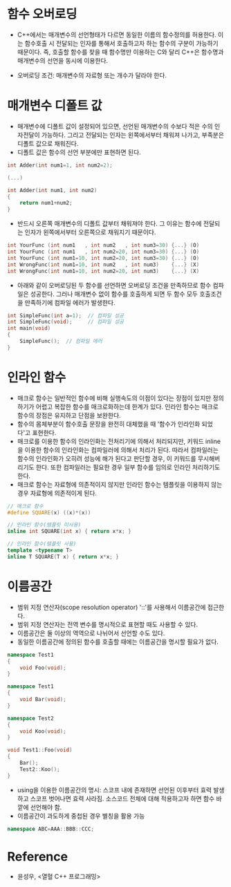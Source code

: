 # 함수 오버로딩

- C++에서는 매개변수의 선언형태가 다르면 동일한 이름의 함수정의를 허용한다. 이는 함수호출 시 전달되는 인자를 통해서 호출하고자 하는 함수의 구분이 가능하기 때문이다. 즉, 호출할 함수를 찾을 때 함수명만 이용하는 C와 달리 C++은 함수명과 매개변수의 선언을 동시에 이용한다.

- 오버로딩 조건:  매개변수의 자료형 또는 개수가 달라야 한다. 

# 매개변수 디폴트 값

- 매개변수에 디폴트 값이 설정되어 있으면, 선언된 매개변수의 수보다 적은 수의 인자전달이 가능하다. 그리고 전달되는 인자는 왼쪽에서부터 채워져 나가고, 부족분은 디폴트 값으로 채워진다.
- 디폴트 값은 함수의 선언 부분에만 표현하면 된다.

```cpp
int Adder(int num1=1, int num2=2);

(...)

int Adder(int num1, int num2)
{   
    return num1+num2;
}
```

- 반드시 오른쪽 매개변수의 디폴트 값부터 채워져야 한다. 그 이유는 함수에 전달되는 인자가 왼쪽에서부터 오른쪽으로 채워지기 때문이다.

```cpp
int YourFunc (int num1   , int num2   , int num3=30) {...} (O)
int YourFunc (int num1   , int num2=20, int num3=30) {...} (O)
int YourFunc (int num1=10, int num2=20, int num3=30) {...} (O)
int WrongFunc(int num1=10, int num2   , int num3)    {...} (X)
int WrongFunc(int num1=10, int num2=20, int num3)    {...} (X)
```

- 아래와 같이 오버로딩된 두 함수를 선언하면 오버로딩 조건을 만족하므로 함수 컴파일은 성공한다. 그러나 매개변수 없이 함수를 호출하게 되면 두 함수 모두 호출조건을 만족하기에 컴파일 에러가 발생한다.

```cpp
int SimpleFunc(int a=1);  // 컴파일 성공
int SimpleFunc(void);     // 컴파일 성공
int main(void)
{
    SimpleFunc();  // 컴파일 에러
}
```

# 인라인 함수

- 매크로 함수는 일반적인 함수에 비해 실행속도의 이점이 있다는 장점이 있지만 정의하기가 어렵고 복잡한 함수를 매크로화하는데 한계가 있다. 인라인 함수는 매크로 함수의 장점은 유지하고 단점을 보완한다.
- 함수의 몸체부분이 함수호출 문장을 완전히 대체했을 때 '함수가 인라인화 되었다'고 표현한다.
- 매크로를 이용한 함수의 인라인화는 전처리기에 의해서 처리되지만, 키워드 inline을 이용한 함수의 인라인화는 컴파일러에 의해서 처리가 된다. 따라서 컴파일러는 함수의 인라인화가 오히려 성능에 해가 된다고 판단할 경우, 이 키워드를 무시해버리기도 한다. 또한 컴파일러는 필요한 경우 일부 함수를 임의로 인라인 처리하기도 한다.
- 매크로 함수는 자료형에 의존적이지 않지만 인라인 함수는 템플릿을 이용하지 않는 경우 자료형에 의존적이게 된다.

```cpp
// 매크로 함수
#define SQUARE(x) ((x)*(x))

// 인라인 함수(템플릿 미사용)
inline int SQUARE(int x) { return x*x; }

// 인라인 함수(템플릿 사용)
template <typename T>
inline T SQUARE(T x) { return x*x; }
```

# 이름공간

- 범위 지정 연산자(scope resolution operator) '::'를 사용해서 이름공간에 접근한다.
- 범위 지정 연산자는 전역 변수를 명시적으로 표현할 때도 사용할 수 있다.
- 이름공간은 둘 이상의 역역으로 나뉘어서 선언할 수도 있다.
- 동일한 이름공간에 정의된 함수를 호출할 때에는 이름공간을 명시할 필요가 없다.

```cpp
namespace Test1
{
    void Foo(void);
}

namespace Test1
{
    void Bar(void);
}

namespace Test2
{
    void Koo(void);
}

void Test1::Foo(void)
{
    Bar();
    Test2::Koo();
}
```

- using을 이용한 이름공간의 명시: 스코프 내에 존재하면 선언된 이후부터 효력 발생하고 스코프 벗어나면 효력 사라짐. 소스코드 전체에 대해 적용하고자 하면 함수 바깥에 선언해야 함.
- 이름공간이 과도하게 중첩된 경우 별칭을 활용 가능

```cpp
namespace ABC=AAA::BBB::CCC;
```


# Reference

- 윤성우, <열혈 C++ 프로그래밍>
